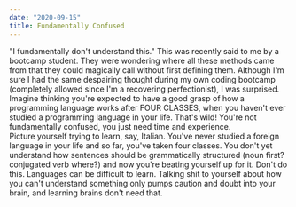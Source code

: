 ```yaml
---
date: "2020-09-15"
title: Fundamentally Confused
---
```

"I fundamentally don't understand this." This was recently said to me by a
 bootcamp student. They were wondering where all these methods came from
  that they could magically call without first defining them. Although I'm
   sure I had the same despairing thought during my own coding bootcamp
    (completely allowed since I'm a recovering perfectionist), I was
     surprised. Imagine thinking you're expected to have a good grasp of how
      a programming language works after FOUR CLASSES, when you haven't ever
       studied a programming language in your life. That's wild! You're not
        fundamentally confused, you just need time and experience.  
 Picture yourself trying to learn, say, Italian. You've never studied a
  foreign language in your life and so far, you've taken four classes. You
    don't yet understand how sentences should be grammatically structured
     (noun first? conjugated verb where?) and now you're beating yourself up
      for it. Don't do this. Languages can be difficult to learn. Talking
       shit to yourself about how you can't understand something only pumps
        caution and doubt into your brain, and learning brains don't need that.
